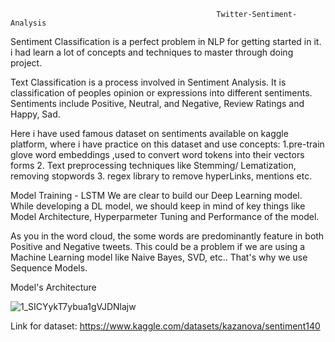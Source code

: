                                                   Twitter-Sentiment-Analysis
 Sentiment Classification is a perfect problem in NLP for getting started in it. i had  learn a lot of concepts and techniques to master through doing project.
 
 
 
 


    
    
    
 Text Classification is a process involved in Sentiment Analysis. It is classification of peoples opinion or expressions into different sentiments. Sentiments include Positive, Neutral, and Negative, Review Ratings and Happy, Sad.
  
  Here i have used famous dataset on sentiments available on kaggle platform, where i have practice on this dataset and use concepts:
  1.pre-train glove word embeddings  ,used to convert word tokens into their vectors forms
  2. Text preprocessing techniques like Stemming/ Lematization, removing stopwords
  3. regex library to remove hyperLinks, mentions etc.
  
  
 Model Training - LSTM
We are clear to build our Deep Learning model. While developing a DL model, we should keep in mind of key things like Model Architecture, Hyperparmeter Tuning and Performance of the model.

As you  in the word cloud, the some words are predominantly feature in both Positive and Negative tweets. This could be a problem if we are using a Machine Learning model like Naive Bayes, SVD, etc.. That's why we use Sequence Models.

Model's Architecture 




![1_SICYykT7ybua1gVJDNlajw](https://user-images.githubusercontent.com/102478403/193676278-2fb4cbb5-8f53-4b99-8d3c-311b264fbd4a.png)

 
 Link for dataset: https://www.kaggle.com/datasets/kazanova/sentiment140
